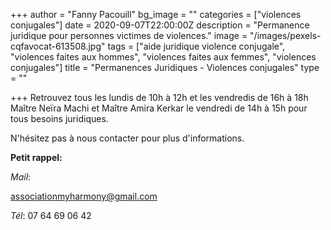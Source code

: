 +++
author = "Fanny Pacouill"
bg_image = ""
categories = ["violences conjugales"]
date = 2020-09-07T22:00:00Z
description = "Permanence juridique pour personnes victimes de violences."
image = "/images/pexels-cqfavocat-613508.jpg"
tags = ["aide juridique violence conjugale", "violences faites aux hommes", "violences faites aux femmes", "violences conjugales"]
title = "Permanences Juridiques - Violences conjugales"
type = ""

+++
Retrouvez tous les lundis de 10h à 12h et les vendredis de 16h à 18h Maître Neïra Machi et Maître Amira Kerkar le vendredi de 14h à 15h pour tous besoins juridiques.

N'hésitez pas à nous contacter pour plus d'informations.

**Petit rappel:**

_Mail_:

[associationmyharmony@gmail.com](associationmyharmony@gmail.com "Mail My Harmony")

_Tél_: 07 64 69 06 42